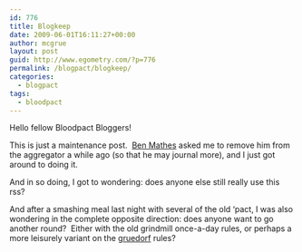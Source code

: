 ```yaml
---
id: 776
title: Blogkeep
date: 2009-06-01T16:11:27+00:00
author: mcgrue
layout: post
guid: http://www.egometry.com/?p=776
permalink: /blogpact/blogkeep/
categories:
  - blogpact
tags:
  - bloodpact
---
```

Hello fellow Bloodpact Bloggers!

This is just a maintenance post.  [Ben Mathes](http://catch-and-sing-the-sun-in-flight.blogspot.com/) asked me to remove him from the aggregator a while ago (so that he may journal more), and I just got around to doing it.

And in so doing, I got to wondering: does anyone else still really use this rss?

And after a smashing meal last night with several of the old &#8216;pact, I was also wondering in the complete opposite direction: does anyone want to go another round?  Either with the old grindmill once-a-day rules, or perhaps a more leisurely variant on the [gruedorf](http://verge-rpg.com/boards/display_thread.php?id=131619) rules?
